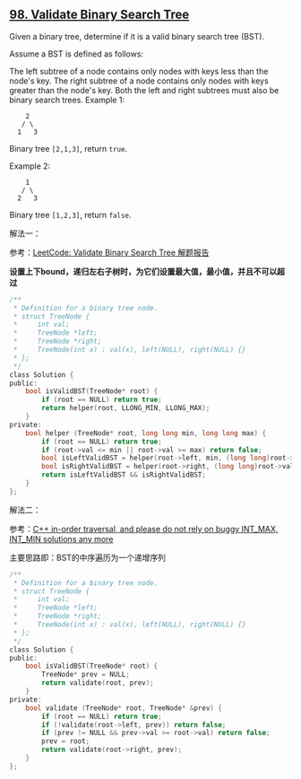 ## [98. Validate Binary Search Tree](https://leetcode.com/problems/validate-binary-search-tree/?tab=Description)

Given a binary tree, determine if it is a valid binary search tree (BST).

Assume a BST is defined as follows:

The left subtree of a node contains only nodes with keys less than the node's key.
The right subtree of a node contains only nodes with keys greater than the node's key.
Both the left and right subtrees must also be binary search trees.
Example 1:

```
    2
   / \
  1   3
```

Binary tree `[2,1,3]`, return `true`.

Example 2:
```
    1
   / \
  2   3
```

Binary tree `[1,2,3]`, return `false`.

解法一：

参考：[LeetCode: Validate Binary Search Tree 解题报告](http://www.cnblogs.com/yuzhangcmu/p/4177047.html)

**设置上下bound，递归左右子树时，为它们设置最大值，最小值，并且不可以超过**

```c
/**
 * Definition for a binary tree node.
 * struct TreeNode {
 *     int val;
 *     TreeNode *left;
 *     TreeNode *right;
 *     TreeNode(int x) : val(x), left(NULL), right(NULL) {}
 * };
 */
class Solution {
public:
    bool isValidBST(TreeNode* root) {
        if (root == NULL) return true;
        return helper(root, LLONG_MIN, LLONG_MAX);
    }
private:
    bool helper (TreeNode* root, long long min, long long max) {
        if (root == NULL) return true;
        if (root->val <= min || root->val >= max) return false;
        bool isLeftValidBST = helper(root->left, min, (long long)root->val);
        bool isRightValidBST = helper(root->right, (long long)root->val, max);
        return isLeftValidBST && isRightValidBST;
    }
};
```

解法二：

参考：[C++ in-order traversal, and please do not rely on buggy INT_MAX, INT_MIN solutions any more](https://discuss.leetcode.com/topic/4659/c-in-order-traversal-and-please-do-not-rely-on-buggy-int_max-int_min-solutions-any-more/3)

主要思路即：BST的中序遍历为一个递增序列

```c
/**
 * Definition for a binary tree node.
 * struct TreeNode {
 *     int val;
 *     TreeNode *left;
 *     TreeNode *right;
 *     TreeNode(int x) : val(x), left(NULL), right(NULL) {}
 * };
 */
class Solution {
public:
    bool isValidBST(TreeNode* root) {
        TreeNode* prev = NULL;
        return validate(root, prev);
    }
private:
    bool validate (TreeNode* root, TreeNode* &prev) {
        if (root == NULL) return true;
        if (!validate(root->left, prev)) return false;
        if (prev != NULL && prev->val >= root->val) return false;
        prev = root;
        return validate(root->right, prev);
    }
};
```
